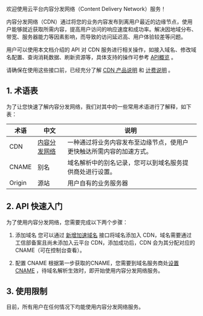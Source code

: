 欢迎使用云平台内容分发网络（Content Delivery Network）服务！

内容分发网络（CDN）通过将您的业务内容发布到离用户最近的边缘节点，使用户能够就近获取所需内容，提高用户访问的响应速度和成功率。解决因地域分布、带宽、服务器能力等因素影响，而导致的访问延迟高、用户体验较差等问题。

用户可以使用本文档介绍的 API 对 CDN 服务进行相关操作，如接入域名、修改域名配置、查询消耗数据、刷新资源等，具体支持的操作可参考 [API概览](http://tce.fsphere.cn/doc/api/231/1723) 。 

请确保在使用这些接口前，已经充分了解 [CDN 产品说明](http://tce.fsphere.cn/doc/product/228/2939) 和 [计费说明](http://tce.fsphere.cn/document/product/228/2949) 。

## 1. 术语表
为了让您快速了解内容分发网络，我们对其中的一些常用术语进行了解释，如下表：

| 术语     | 中文                                       | 说明                                 |
| ------ | ---------------------------------------- | ---------------------------------- |
| CDN    | [内容分发网络](http://tce.fsphere.cn/doc/product/228/2939) | 一种通过将业务内容发布至边缘节点，使用户更快触达所需内容的加速方式。 |
| CNAME  | 别名                                       | 域名解析中的别名记录，您可以到域名服务提供商处进行设置。       |
| Origin | 源站                                       | 用户自有的业务服务器                         |


## 2. API 快速入门

为了使用内容分发网络，您需要完成以下两个步骤：

1. 添加域名
   您可以通过 [新增加速域名](http://tce.fsphere.cn/doc/api/231/1406) 接口将域名添加入 CDN，域名需要通过工信部备案且尚未添加入云平台 CDN，添加成功后，CDN 会为其分配对应的 CNAME（可在控制台查看）。

2. 配置 CNAME
   根据第一步获取的CNAME，您需要到域名服务商处[设置 CNAME](http://tce.fsphere.cn/doc/product/228/3121) ，待域名解析生效时，即开始使用内容分发网络服务。

## 3. 使用限制
目前，所有用户在任何情况下均能使用内容分发网络服务。


